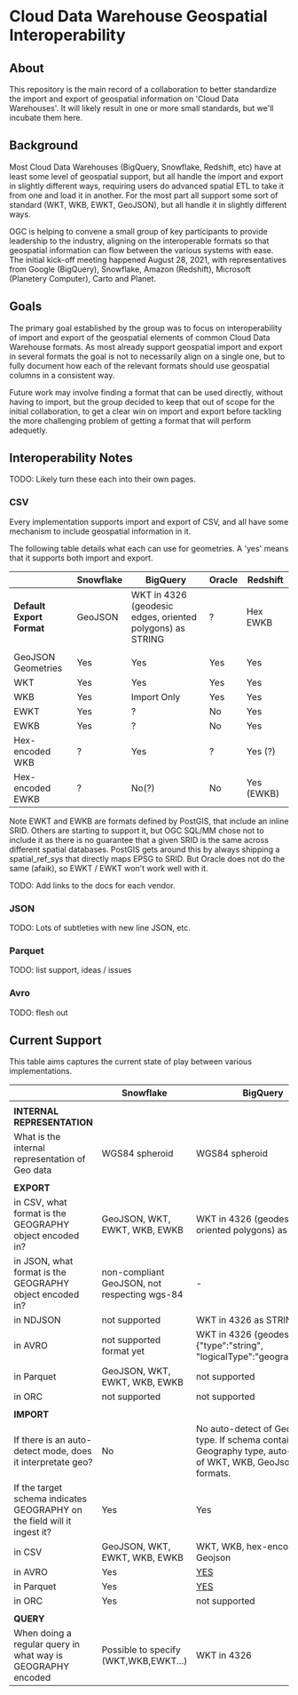 # Cloud Data Warehouse Geospatial Interoperability

## About

This repository is the main record of a collaboration to better standardize the import and export of geospatial information on 'Cloud Data Warehouses'.
It will likely result in one or more small standards, but we'll incubate them here.

## Background

Most Cloud Data Warehouses (BigQuery, Snowflake, Redshift, etc) have at least some level of geospatial support, but all handle the import and export 
in slightly different ways, requiring users do advanced spatial ETL to take it from one and load it in another. For the most part all support some 
sort of standard (WKT, WKB, EWKT, GeoJSON), but all handle it in slightly different ways. 

OGC is helping to convene a small group of key participants to provide leadership to the industry, aligning on the interoperable formats so that 
geospatial information can flow between the various systems with ease. The initial kick-off meeting happened August 28, 2021, with representatives from
Google (BigQuery), Snowflake, Amazon (Redshift), Microsoft (Planetery Computer), Carto and Planet.

## Goals

The primary goal established by the group was to focus on interoperability of import and export of the geospatial elements of common Cloud Data Warehouse formats. 
As most already support geospatial import and export in several formats the goal is not to necessarily align on a single one, but to fully document how each of
the relevant formats should use geospatial columns in a consistent way. 

Future work may involve finding a format that can be used directly, without having to import, but the group decided to keep that out of scope for the initial 
collaboration, to get a clear win on import and export before tackling the more challenging problem of getting a format that will perform adequetly. 


## Interoperability Notes

TODO: Likely turn these each into their own pages.

### CSV

Every implementation supports import and export of CSV, and all have some mechanism to include geospatial information in it. 

The following table details what each can use for geometries. A 'yes' means that it supports both import and export.

|                           | Snowflake | BigQuery                                                  | Oracle | Redshift   |
|---------------------------|-----------|-----------------------------------------------------------|--------|------------|
| **Default Export Format** | GeoJSON   | WKT in 4326 (geodesic edges, oriented polygons) as STRING |    ?   | Hex EWKB   |
|                           |           |                                                           |        |            |
| GeoJSON Geometries        | Yes       | Yes                                                       | Yes    | Yes        |
| WKT                       | Yes       | Yes                                                       | Yes    | Yes        |
| WKB                       | Yes       | Import Only                                               | Yes    | Yes        |
| EWKT                      | Yes       | ?                                                         | No     | Yes        |
| EWKB                      | Yes       | ?                                                         | No     | Yes        |
| Hex-encoded WKB           | ?         | Yes                                                       | ?      | Yes (?)    |
| Hex-encoded EWKB          | ?         | No(?)                                                     | No     | Yes (EWKB) |

Note EWKT and EWKB are formats defined by PostGIS, that include an inline SRID. Others are starting to support it, but OGC SQL/MM chose not to
include it as there is no guarantee that a given SRID is the same across different spatial databases. PostGIS gets around this by always shipping
a spatial_ref_sys that directly maps EPSG to SRID. But Oracle does not do the same (afaik), so EWKT / EWKT won't work well with it.

TODO: Add links to the docs for each vendor.

### JSON

TODO: Lots of subtleties with new line JSON, etc.

### Parquet

TODO: list support, ideas / issues

### Avro

TODO: flesh out

## Current Support

This table aims captures the current state of play between various implementations.

|                                                                          | Snowflake                                    | BigQuery                                                                                                       | Oracle                                                                                                     | Redshift                                                                                |
|--------------------------------------------------------------------------|----------------------------------------------|----------------------------------------------------------------------------------------------------------------|------------------------------------------------------------------------------------------------------------|-----------------------------------------------------------------------------------------|
|                                                                          |                                              |                                                                                                                |                                                                                                            |                                                                                         |
| **INTERNAL REPRESENTATION**                                              |                                              |                                                                                                                |                                                                                                            |                                                                                         |
| What is the internal representation of Geo data                          | WGS84 spheroid                               | WGS84 spheroid                                                                                                 | Geodetic/Projects; basically any CS                                                                        | Cartesian 2D, 3DZ, 3DM, 4D                                                              |
|                                                                          |                                              |                                                                                                                |                                                                                                            |                                                                                         |
| **EXPORT**                                                               |                                              |                                                                                                                |                                                                                                            |                                                                                         |
| in CSV, what format is the GEOGRAPHY object encoded in?                  | GeoJSON, WKT, EWKT, WKB, EWKB                | WKT in 4326 (geodesic edges, oriented polygons) as STRING                                                      | WKB/WKT/GeoJSON/GML, etc.                                                                                  | Hexadecimal (E)WKB/(E)WKT/GeoJSON (default is Hex EWKB, the others through projections) |
| in JSON, what format is the GEOGRAPHY object encoded in?                 | non-compliant GeoJSON, not respecting wgs-84 | \-                                                                                                             | GeoJSON                                                                                                    | GeoJSON                                                                                 |
| in NDJSON                                                                | not supported                                | WKT in 4326 as STRING                                                                                          |                                                                                                            | not supported                                                                           |
| in AVRO                                                                  | not supported format yet                     | WKT in 4326 (geodesic edges) {"type":"string", "logicalType":"geography\_wkt"}                                 |                                                                                                            | not supported                                                                           |
| in Parquet                                                               | GeoJSON, WKT, EWKT, WKB, EWKB                | not supported                                                                                                  |                                                                                                            | not supported                                                                           |
| in ORC                                                                   | not supported                                | not supported                                                                                                  |                                                                                                            | not supported                                                                           |
|                                                                          |                                              |                                                                                                                |                                                                                                            |                                                                                         |
| **IMPORT**                                                               |                                              |                                                                                                                |                                                                                                            |                                                                                         |
| If there is an auto-detect mode, does it interpretate geo?               | No                                           | No auto-detect of Geography type. If schema contains Geography type, auto-detect of WKT, WKB, GeoJson formats. | Auto detect if it is GeoJSON; otherwise WKT/WKB etc need to be coverted to geometry after the load is done | No                                                                                      |
| If the target schema indicates GEOGRAPHY on the field will it ingest it? | Yes                                          | Yes                                                                                                            | Yes                                                                                                        | Yes                                                                                     |
| in CSV                                                                   | GeoJSON, WKT, EWKT, WKB, EWKB                | WKT, WKB, hex-encoded WKB, Geojson                                                                             | WKT/WKB/geoJSON                                                                                            | (E)WKT/(E)WKB                                                                           |
| in AVRO                                                                  | Yes                                          | [YES](https://stackoverflow.com/questions/52380937/importing-geography-data-into-bigquery-using-avro-parquet)  |                                                                                                            | Not supported                                                                           |
| in Parquet                                                               | Yes                                          | [YES](https://stackoverflow.com/questions/52380937/importing-geography-data-into-bigquery-using-avro-parquet)  |                                                                                                            | Not supported                                                                           |
| in ORC                                                                   | Yes                                          | not supported                                                                                                  |                                                                                                            | Not supported                                                                           |
|                                                                          |                                              |                                                                                                                |                                                                                                            |                                                                                         |
| **QUERY**                                                                |                                              |                                                                                                                |                                                                                                            |                                                                                         |
| When doing a regular query in what way is GEOGRAPHY encoded              | Possible to specify (WKT,WKB,EWKT...)        | WKT in 4326                                                                                                    | Native geometry type, WKT/WKB/JSON/GeoJSON                                                                 | Native GEOMETRY type                                                                    |
